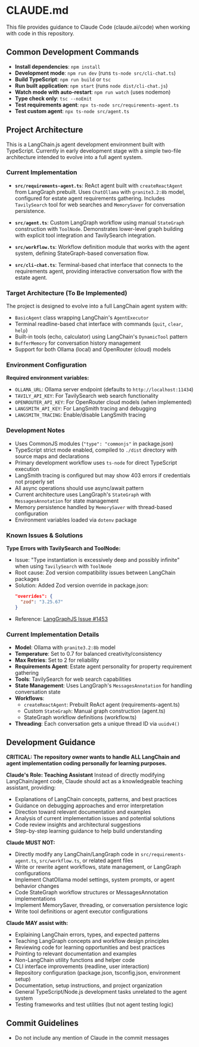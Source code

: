 # CLAUDE.md

This file provides guidance to Claude Code (claude.ai/code) when working with code in this repository.

## Common Development Commands

- **Install dependencies**: `npm install`
- **Development mode**: `npm run dev` (runs `ts-node src/cli-chat.ts`)
- **Build TypeScript**: `npm run build` or `tsc`
- **Run built application**: `npm start` (runs `node dist/cli-chat.js`)
- **Watch mode with auto-restart**: `npm run watch` (uses nodemon)
- **Type check only**: `tsc --noEmit`
- **Test requirements agent**: `npx ts-node src/requirements-agent.ts`
- **Test custom agent**: `npx ts-node src/agent.ts`

## Project Architecture

This is a LangChain.js agent development environment built with TypeScript. Currently in early development stage with a simple two-file architecture intended to evolve into a full agent system.

### Current Implementation

- **`src/requirements-agent.ts`**: ReAct agent built with `createReactAgent` from LangGraph prebuilt. Uses `ChatOllama` with `granite3.2:8b` model, configured for estate agent requirements gathering. Includes `TavilySearch` tool for web searches and `MemorySaver` for conversation persistence.

- **`src/agent.ts`**: Custom LangGraph workflow using manual `StateGraph` construction with `ToolNode`. Demonstrates lower-level graph building with explicit tool integration and TavilySearch integration.

- **`src/workflow.ts`**: Workflow definition module that works with the agent system, defining StateGraph-based conversation flow.

- **`src/cli-chat.ts`**: Terminal-based chat interface that connects to the requirements agent, providing interactive conversation flow with the estate agent.

### Target Architecture (To Be Implemented)

The project is designed to evolve into a full LangChain agent system with:
- `BasicAgent` class wrapping LangChain's `AgentExecutor`
- Terminal readline-based chat interface with commands (`quit`, `clear`, `help`)
- Built-in tools (echo, calculator) using LangChain's `DynamicTool` pattern
- `BufferMemory` for conversation history management
- Support for both Ollama (local) and OpenRouter (cloud) models

### Environment Configuration

**Required environment variables:**
- `OLLAMA_URL`: Ollama server endpoint (defaults to `http://localhost:11434`)
- `TAVILY_API_KEY`: For TavilySearch web search functionality
- `OPENROUTER_API_KEY`: For OpenRouter cloud models (when implemented)
- `LANGSMITH_API_KEY`: For LangSmith tracing and debugging
- `LANGSMITH_TRACING`: Enable/disable LangSmith tracing

### Development Notes

- Uses CommonJS modules (`"type": "commonjs"` in package.json)
- TypeScript strict mode enabled, compiled to `./dist` directory with source maps and declarations
- Primary development workflow uses `ts-node` for direct TypeScript execution
- LangSmith tracing is configured but may show 403 errors if credentials not properly set
- All async operations should use async/await pattern
- Current architecture uses LangGraph's `StateGraph` with `MessagesAnnotation` for state management
- Memory persistence handled by `MemorySaver` with thread-based configuration
- Environment variables loaded via `dotenv` package

### Known Issues & Solutions

**Type Errors with TavilySearch and ToolNode:**
- Issue: "Type instantiation is excessively deep and possibly infinite" when using `TavilySearch` with `ToolNode`
- Root cause: Zod version compatibility issues between LangChain packages
- Solution: Added Zod version override in package.json:
  ```json
  "overrides": {
    "zod": "3.25.67"
  }
  ```
- Reference: [LangGraphJS Issue #1453](https://github.com/langchain-ai/langgraphjs/issues/1453)

### Current Implementation Details

- **Model**: Ollama with `granite3.2:8b` model 
- **Temperature**: Set to 0.7 for balanced creativity/consistency
- **Max Retries**: Set to 2 for reliability
- **Requirements Agent**: Estate agent personality for property requirement gathering
- **Tools**: TavilySearch for web search capabilities
- **State Management**: Uses LangGraph's `MessagesAnnotation` for handling conversation state
- **Workflows**: 
  - `createReactAgent`: Prebuilt ReAct agent (requirements-agent.ts)
  - Custom `StateGraph`: Manual graph construction (agent.ts)
  - StateGraph workflow definitions (workflow.ts)
- **Threading**: Each conversation gets a unique thread ID via `uuidv4()`

## Development Guidance

**CRITICAL: The repository owner wants to handle ALL LangChain and agent implementation coding personally for learning purposes.**

**Claude's Role: Teaching Assistant**
Instead of directly modifying LangChain/agent code, Claude should act as a knowledgeable teaching assistant, providing:
- Explanations of LangChain concepts, patterns, and best practices
- Guidance on debugging approaches and error interpretation
- Direction toward relevant documentation and examples
- Analysis of current implementation issues and potential solutions
- Code review insights and architectural suggestions
- Step-by-step learning guidance to help build understanding

**Claude MUST NOT:**
- Directly modify any LangChain/LangGraph code in `src/requirements-agent.ts`, `src/workflow.ts`, or related agent files
- Write or rewrite agent workflows, state management, or LangGraph configurations
- Implement ChatOllama model settings, system prompts, or agent behavior changes
- Code StateGraph workflow structures or MessagesAnnotation implementations
- Implement MemorySaver, threading, or conversation persistence logic
- Write tool definitions or agent executor configurations

**Claude MAY assist with:**
- Explaining LangChain errors, types, and expected patterns
- Teaching LangGraph concepts and workflow design principles
- Reviewing code for learning opportunities and best practices
- Pointing to relevant documentation and examples
- Non-LangChain utility functions and helper code
- CLI interface improvements (readline, user interaction)
- Repository configuration (package.json, tsconfig.json, environment setup)
- Documentation, setup instructions, and project organization
- General TypeScript/Node.js development tasks unrelated to the agent system
- Testing frameworks and test utilities (but not agent testing logic)

## Commit Guidelines

- Do not include any mention of Claude in the commit messages